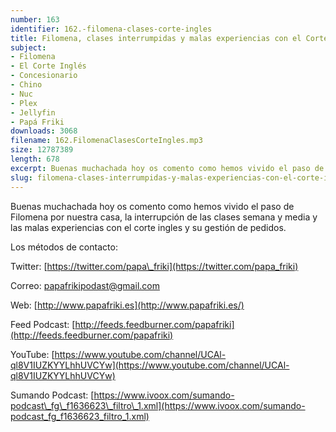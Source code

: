 ```yaml
---
number: 163
identifier: 162.-filomena-clases-corte-ingles
title: Filomena, clases interrumpidas y malas experiencias con el Corte Inglés
subject:
- Filomena
- El Corte Inglés
- Concesionario
- Chino
- Nuc
- Plex
- Jellyfin
- Papá Friki
downloads: 3068
filename: 162.FilomenaClasesCorteIngles.mp3
size: 12787389
length: 678
excerpt: Buenas muchachada hoy os comento como hemos vivido el paso de Filomena por nuestra casa, la interrupción de las clases semana y media y las malas experiencias con el corte ingles y su gestión de pedidos.
slug: filomena-clases-interrumpidas-y-malas-experiencias-con-el-corte-ingles
---
```

Buenas muchachada hoy os comento como hemos vivido el paso de Filomena por nuestra casa, la interrupción de las clases semana y media y las malas experiencias con el corte ingles y su gestión de pedidos.

Los métodos de contacto:

Twitter: [https://twitter.com/papa\_friki](https://twitter.com/papa_friki)

Correo: [papafrikipodast@gmail.com](https://archive.org/details/papafrikipodast@gmail.com)

Web: [http://www.papafriki.es](http://www.papafriki.es/)

Feed Podcast: [http://feeds.feedburner.com/papafriki](http://feeds.feedburner.com/papafriki)

YouTube: [https://www.youtube.com/channel/UCAl-ql8V1IUZKYYLhhUVCYw](https://www.youtube.com/channel/UCAl-ql8V1IUZKYYLhhUVCYw)

Sumando Podcast: [https://www.ivoox.com/sumando-podcast\_fg\_f1636623\_filtro\_1.xml](https://www.ivoox.com/sumando-podcast_fg_f1636623_filtro_1.xml)
